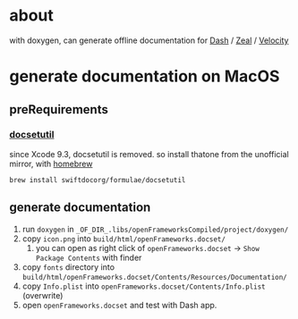 # about
with doxygen, can generate offline documentation for [Dash](https://kapeli.com/dash) / [Zeal](http://zealdocs.org/) / [Velocity](http://velocity.silverlakesoftware.com/)

# generate documentation on MacOS
## preRequirements
### [docsetutil](https://github.com/SwiftDocOrg/DocSetUtil)
since Xcode 9.3, docsetutil is removed. so install thatone from the unofficial mirror, with [homebrew](http://brew.sh)
```
brew install swiftdocorg/formulae/docsetutil
```

## generate documentation
1. run `doxygen` in `_OF_DIR_.libs/openFrameworksCompiled/project/doxygen/`
2. copy `icon.png` into `build/html/openFrameworks.docset/`
   1. you can open as right click of `openFrameworks.docset` -> `Show Package Contents` with finder
3. copy `fonts` directory into `build/html/openFrameworks.docset/Contents/Resources/Documentation/`
4. copy `Info.plist` into `openFrameworks.docset/Contents/Info.plist` (overwrite)
5. open `openFrameworks.docset` and test with Dash app.
